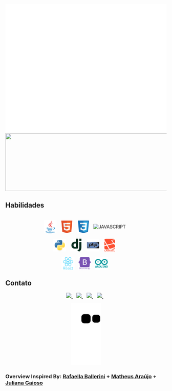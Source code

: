<div align="center">
    	<a href="https://beacons.ai/galdino01" target="_blank">
		<img 
			src="header.svg" 
			width="960" 
			height="400"
		/>
		<img
	     		width="960"
	     		height="180" 
	    		src="https://github-readme-stats.vercel.app/api/top-langs/?username=galdino01&hide_border=1&layout=compact&langs_count=8&count_private=true&theme=dark"
		/>
	</a>
</div>

## Habilidades
<div style="display: inline_block" align="center"><br>
  <img 
       align="center" 
       alt="JAVA" 
       height="40" 
       width="40" 
       src="https://raw.githubusercontent.com/devicons/devicon/master/icons/java/java-original.svg"
  >&nbsp;&nbsp;
  <img 
       align="center" 
       alt="HTML" 
       height="40" 
       width="40" 
       src="https://raw.githubusercontent.com/devicons/devicon/master/icons/html5/html5-original.svg"
  >&nbsp;&nbsp;
  <img 
       align="center" 
       alt="CSS" 
       height="40" 
       width="40"
       src="https://raw.githubusercontent.com/devicons/devicon/master/icons/css3/css3-original.svg"
  >&nbsp;&nbsp;
  <img 
       align="center" 
       alt="JAVASCRIPT" 
       height="40" 
       width="40" 
       src="https://raw.githubusercontent.com/devicons/devicon/master/icons/javascript/javascript-plain-wordmark.svg"
  >&nbsp;&nbsp;
</div>
<div style="display: inline_block" align="center"><br>
  <img 
       align="center" 
       alt="PYTHON" 
       height="40"
       width="40" 
       src="https://raw.githubusercontent.com/devicons/devicon/master/icons/python/python-original.svg"
  >&nbsp;&nbsp;
  <img 
       align="center" 
       alt="DJANGO" 
       height="40"
       width="40" 
       src="https://raw.githubusercontent.com/devicons/devicon/master/icons/django/django-plain.svg"
  >&nbsp;&nbsp;
  <img 
       align="center"
       alt="PHP" 
       height="40" 
       width="40" 
       src="https://raw.githubusercontent.com/devicons/devicon/master/icons/php/php-original.svg"
  >&nbsp;&nbsp;
  <img 
       align="center" 
       alt="LARAVEL" 
       height="40" 
       width="40" 
       src="https://raw.githubusercontent.com/devicons/devicon/master/icons/laravel/laravel-plain-wordmark.svg"
  >&nbsp;&nbsp;
</div>
<div style="display: inline_block" align="center"><br>
  <img 
       align="center" 
       alt="REACTNATIVE" 
       height="40" 
       width="40" 
       src="https://raw.githubusercontent.com/devicons/devicon/master/icons/react/react-original-wordmark.svg"
  >&nbsp;&nbsp;
  <img 
       align="center" 
       alt="BOOTSTRAP" 
       height="40" 
       width="40" 
       src="https://raw.githubusercontent.com/devicons/devicon/master/icons/bootstrap/bootstrap-plain-wordmark.svg"
  >&nbsp;&nbsp;
  <img 
       align="center" 
       alt="ARDUINO" 
       height="40" 
       width="40" 
       src="https://raw.githubusercontent.com/devicons/devicon/master/icons/arduino/arduino-original-wordmark.svg"
  >&nbsp;&nbsp;
</div>

## Contato
<div align="center">
  	<a href="https://www.linkedin.com/in/galdino-01" target="_blank">
		<img src="https://img.shields.io/badge/-LinkedIn-%230077B5?style=for-the-badge&logo=linkedin&logoColor=white" target="_blank">
	</a>&nbsp;&nbsp;
  	<a href="https://instagram.com/this.galdino" target="_blank">
		<img src="https://img.shields.io/badge/-Instagram-%23E4405F?style=for-the-badge&logo=instagram&logoColor=white" target="_blank">
	</a>&nbsp;&nbsp;
  	<a href = "https://twitter.com/this_galdino">
		<img src="https://img.shields.io/badge/Twitter-1DA1F2?style=for-the-badge&logo=twitter&logoColor=white" target="_blank">
	</a>&nbsp;&nbsp;
  	<a href = "mailto:contato.ogaldino@hotmail.com">
		<img src="https://img.shields.io/badge/Microsoft_Outlook-0078D4?style=for-the-badge&logo=microsoft-outlook&logoColor=white" target="_blank">
	</a>&nbsp;&nbsp;
	
  ![Snake animation](https://github.com/galdino01/galdino01/blob/output/github-contribution-grid-snake.svg)
	
</div>
	
<div>
  	<h3>Overview Inspired By: 
		<a href="https://github.com/rafaballerini">Rafaella Ballerini</a>
		+
	  	<a href="https://github.com/teteusAraujo">Matheus Araújo</a>
		+
		<a href="https://github.com/juligaioso">Juliana Gaioso</a>
	</h3>
</div>
